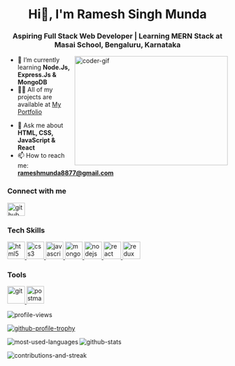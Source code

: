 <!-- heading -->
<h1 align="center">Hi👋, I'm Ramesh Singh Munda</h1>

<!-- about -->
<h3 align="center">Aspiring Full Stack Web Developer | Learning MERN Stack at Masai School, Bengaluru, Karnataka</h3>

<!-- image -->
<img src="https://sagaratechnology.com/blog/wp-content/uploads/2020/09/1_LEH5tUEQReWe8Iu-UEV3Pg.gif" alt="coder-gif" align="right" width=350px height=250px />

<!-- description -->
<!-- - 🔭 I’m currently working on ... -->
- 🌱 I’m currently learning **Node.Js, Express.Js & MongoDB**
- 👨‍💻 All of my projects are available at [My Portfolio](https://rameshmunda8877.github.io/)
<!-- - 👯 I’m looking to collaborate on ... -->
<!-- - 🤔 I’m looking for help with ... -->
- 💬 Ask me about **HTML, CSS, JavaScript & React**
- 📫 How to reach me: **rameshmunda8877@gmail.com**
<!-- - 😄 Pronouns: ... -->
<!-- - ⚡ Fun fact: ... -->

<!-- connect-with-me -->
<h3 align="left">Connect with me</h3>
<p align="left">
    <!--  linkedin  -->
    <a href="https://www.linkedin.com/in/rameshmunda8877/" target="blank">
        <img align="center" src="https://raw.githubusercontent.com/rahuldkjain/github-profile-readme-generator/master/src/images/icons/Social/linked-in-alt.svg" alt="github" height="30" width="40" />
    </a>
    <!--  codesandbox  -->
    <!--   <a href="https://codesandbox.io/u/rameshmunda8877" target="blank">
        <img align="center" src="https://raw.githubusercontent.com/rahuldkjain/github-profile-readme-generator/master/src/images/icons/Social/codesandbox.svg" alt="codesandbox" height="30" width="40" />
    </a> -->
</p>

<!-- tech skills and tools -->
<h3 align="left">Tech Skills</h3>
<p align="left"> 
    <!--  html  -->
    <a href="https://www.w3.org/html/" target="_blank" rel="noreferrer"> 
        <img src="https://masai-website-images.s3.ap-south-1.amazonaws.com/html_5_e17a3be25f.svg" alt="html5" width="40" height="40"/> 
    </a>
    <!--  css  -->
    <a href="https://www.w3schools.com/css/" target="_blank" rel="noreferrer"> 
        <img src="https://masai-website-images.s3.ap-south-1.amazonaws.com/css_3_3dbbdc86b6.svg" alt="css3" width="40" height="40"/> 
    </a>   
    <!--  javascript  -->
    <a href="https://developer.mozilla.org/en-US/docs/Web/JavaScript" target="_blank" rel="noreferrer"> 
        <img src="https://masai-website-images.s3.ap-south-1.amazonaws.com/javascript_96690a83df.svg" alt="javascript" width="40" height="40"/> 
    </a> 
    <!-- bootstrap   -->
      <!-- <a href="https://getbootstrap.com" target="_blank" rel="noreferrer"> 
        <img src="https://raw.githubusercontent.com/devicons/devicon/master/icons/bootstrap/bootstrap-plain-wordmark.svg" alt="bootstrap" width="40" height="40"/> 
    </a>  -->
    <!--   mongodb -->
    <a href="https://www.mongodb.com/" target="_blank" rel="noreferrer">
        <img src="https://masai-website-images.s3.ap-south-1.amazonaws.com/mongodb_8a65496daa.svg" alt="mongodb" width="40" height="40"/> 
    </a> 
    <!--   nodejs -->
    <a href="https://nodejs.org" target="_blank" rel="noreferrer"> 
        <img src="https://masai-website-images.s3.ap-south-1.amazonaws.com/nodejs_07d5eaa3a7.svg" alt="nodejs" width="40" height="40"/> 
    </a>
    <!--   reactjs -->
    <a href="https://reactjs.org/" target="_blank" rel="noreferrer"> 
        <img src="https://masai-website-images.s3.ap-south-1.amazonaws.com/react_fd582ea59b.svg" alt="react" width="40" height="40"/> 
    </a> 
    <!--   expressjs -->
    <!-- <a href="https://expressjs.com" target="_blank" rel="noreferrer"> 
        <img src="https://raw.githubusercontent.com/devicons/devicon/master/icons/express/express-original-wordmark.svg" alt="express" width="40" height="40"/>
    </a>  -->
    <!--   redux -->
    <a href="https://redux.js.org" target="_blank" rel="noreferrer"> 
        <img src="https://masai-website-images.s3.ap-south-1.amazonaws.com/redux_f650f4cdbb.svg" alt="redux" width="40" height="40"/> 
    </a> 
  </p>
  
<!--   Tools -->
<h3 align="left">Tools</h3>
<p align="left"> 
    <!-- git -->
    <a href="https://git-scm.com/" target="_blank" rel="noreferrer"> 
        <img src="https://www.vectorlogo.zone/logos/git-scm/git-scm-icon.svg" alt="git" width="40" height="40"/> 
    </a> 
    <!-- postman -->
    <a href="https://postman.com" target="_blank" rel="noreferrer"> 
        <img src="https://www.vectorlogo.zone/logos/getpostman/getpostman-icon.svg" alt="postman" width="40" height="40"/> 
    </a> 
</p>
     
 <!-- profile-views -->
<p align="left"> 
  <img src="https://komarev.com/ghpvc/?username=rameshmunda8877&label=Profile%20views&color=0e75b6&style=flat" alt="profile-views" /> 
</p>

<!-- github-profile-trophy -->
<p align="left"> 
    <a href="https://github.com/ryo-ma/github-profile-trophy">
        <img src="https://github-profile-trophy.vercel.app/?username=rameshmunda8877" alt="github-profile-trophy" />
    </a> 
</p>

<!-- most-used-languages -->
<p>
  <img align="left" src="https://github-readme-stats.vercel.app/api/top-langs?username=rameshmunda8877&show_icons=true&locale=en&layout=compact" alt="most-used-languages" />
</p>

<!-- github-stats -->
<p>
  <img align="center" src="https://github-readme-stats.vercel.app/api?username=rameshmunda8877&show_icons=true&locale=en" alt="github-stats" />
</p>

<!-- contributions-and-streak -->
<p>
  <img align="center" src="https://github-readme-streak-stats.herokuapp.com/?user=tarunksao&" alt="contributions-and-streak" />
</p>